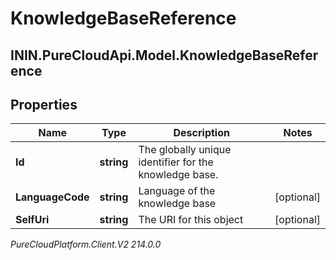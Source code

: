 # KnowledgeBaseReference

## ININ.PureCloudApi.Model.KnowledgeBaseReference

## Properties

|Name | Type | Description | Notes|
|------------ | ------------- | ------------- | -------------|
| **Id** | **string** | The globally unique identifier for the knowledge base. | |
| **LanguageCode** | **string** | Language of the knowledge base | [optional] |
| **SelfUri** | **string** | The URI for this object | [optional] |



_PureCloudPlatform.Client.V2 214.0.0_
